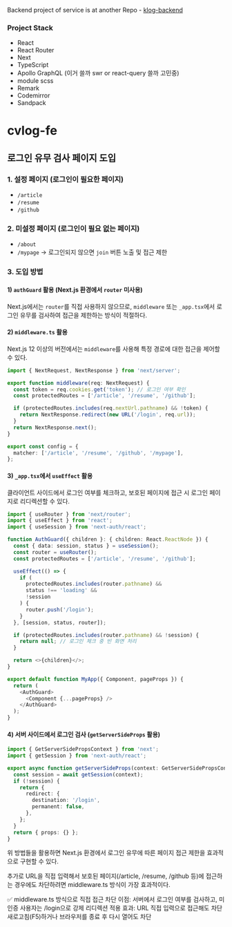 Backend project of service is at another Repo - [klog-backend](https://github.com/yunkukpark/klog-server)

### Project Stack

- React
- React Router
- Next
- TypeScript
- Apollo GraphQL (이거 쓸까 swr or react-query 쓸까 고민중)
- module scss
- Remark
- Codemirror
- Sandpack

# cvlog-fe

## 로그인 유무 검사 페이지 도입

### 1. 설정 페이지 (로그인이 필요한 페이지)

- `/article`
- `/resume`
- `/github`

### 2. 미설정 페이지 (로그인이 필요 없는 페이지)

- `/about`
- `/mypage` → 로그인되지 않으면 `join` 버튼 노출 및 접근 제한

### 3. 도입 방법

#### 1) `authGuard` 활용 (Next.js 환경에서 `router` 미사용)

Next.js에서는 `router`를 직접 사용하지 않으므로, `middleware` 또는 `_app.tsx`에서 로그인 유무를 검사하여 접근을 제한하는 방식이 적절하다.

#### 2) `middleware.ts` 활용

Next.js 12 이상의 버전에서는 `middleware`를 사용해 특정 경로에 대한 접근을 제어할 수 있다.

```ts
import { NextRequest, NextResponse } from 'next/server';

export function middleware(req: NextRequest) {
  const token = req.cookies.get('token'); // 로그인 여부 확인
  const protectedRoutes = ['/article', '/resume', '/github'];

  if (protectedRoutes.includes(req.nextUrl.pathname) && !token) {
    return NextResponse.redirect(new URL('/login', req.url));
  }
  return NextResponse.next();
}

export const config = {
  matcher: ['/article', '/resume', '/github', '/mypage'],
};
```

#### 3) `_app.tsx`에서 `useEffect` 활용

클라이언트 사이드에서 로그인 여부를 체크하고, 보호된 페이지에 접근 시 로그인 페이지로 리디렉션할 수 있다.

```ts
import { useRouter } from 'next/router';
import { useEffect } from 'react';
import { useSession } from 'next-auth/react';

function AuthGuard({ children }: { children: React.ReactNode }) {
  const { data: session, status } = useSession();
  const router = useRouter();
  const protectedRoutes = ['/article', '/resume', '/github'];

  useEffect(() => {
    if (
      protectedRoutes.includes(router.pathname) &&
      status !== 'loading' &&
      !session
    ) {
      router.push('/login');
    }
  }, [session, status, router]);

  if (protectedRoutes.includes(router.pathname) && !session) {
    return null; // 로그인 체크 중 빈 화면 처리
  }

  return <>{children}</>;
}

export default function MyApp({ Component, pageProps }) {
  return (
    <AuthGuard>
      <Component {...pageProps} />
    </AuthGuard>
  );
}
```

#### 4) 서버 사이드에서 로그인 검사 (`getServerSideProps` 활용)

```ts
import { GetServerSidePropsContext } from 'next';
import { getSession } from 'next-auth/react';

export async function getServerSideProps(context: GetServerSidePropsContext) {
  const session = await getSession(context);
  if (!session) {
    return {
      redirect: {
        destination: '/login',
        permanent: false,
      },
    };
  }
  return { props: {} };
}
```

위 방법들을 활용하면 Next.js 환경에서 로그인 유무에 따른 페이지 접근 제한을 효과적으로 구현할 수 있다.

추가로
URL을 직접 입력해서 보호된 페이지(/article, /resume, /github 등)에 접근하는 경우에도 차단하려면 middleware.ts 방식이 가장 효과적이다.

✅ middleware.ts 방식으로 직접 접근 차단
이점: 서버에서 로그인 여부를 검사하고, 미인증 사용자는 /login으로 강제 리디렉션
적용 효과:
URL 직접 입력으로 접근해도 차단
새로고침(F5)하거나 브라우저를 종료 후 다시 열어도 차단
